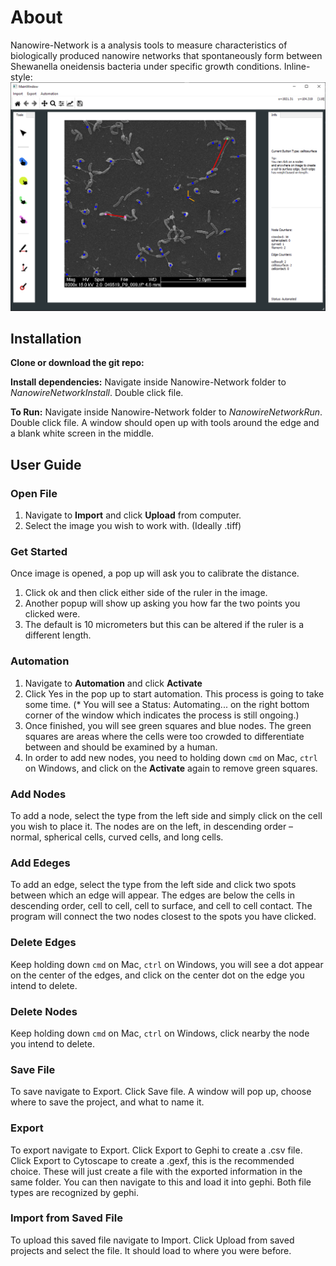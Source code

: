# About
Nanowire-Network is a analysis tools to measure characteristics of biologically produced
nanowire networks that spontaneously form between Shewanella oneidensis bacteria under
specific growth conditions.
Inline-style:
![alt text](https://github.com/Hamilton-Senior-Thesis-2019-Fall/nanowire-network/blob/master/demo.png "demo")


## Installation
**Clone or download the git repo:**

**Install dependencies:**
Navigate inside Nanowire-Network folder to *NanowireNetworkInstall*. Double click file.

**To Run:**
Navigate inside Nanowire-Network folder to *NanowireNetworkRun*. Double click file. A window should open up with tools around the edge and a blank white screen in the middle.


## User Guide
### Open File
1.  Navigate to **Import** and click **Upload** from computer.
2.  Select the image you wish to work with. (Ideally .tiff)
### Get Started
Once image is opened, a pop up will ask you to calibrate the distance.
1.  Click ok and then click either side of the ruler in the image.
2.  Another popup will show up asking you how far the two points you clicked were.
3.  The default is 10 micrometers but this can be altered if the ruler is a different length.
### Automation
1. Navigate to **Automation** and click **Activate**
2. Click Yes in the pop up to start automation. This process is going to take some time. (* You will see a Status: Automating... on the right bottom corner of the window which indicates the process is still ongoing.)
3. Once finished, you will see green squares and blue nodes. The green squares are areas where the cells were too crowded to differentiate between and should be examined by a human.
4. In order to add new nodes, you need to holding down `cmd` on Mac, `ctrl` on Windows, and click on the **Activate**  again to remove green squares.
### Add Nodes
To add a node, select the type from the left side and simply click on the cell you wish to place it. The nodes are on the left, in descending order – normal, spherical cells, curved cells, and long cells.
### Add Edeges
To add an edge, select the type from the left side and click two spots between which an edge will appear. The edges are below the cells in descending order, cell to cell, cell to surface, and cell to cell contact. The program will connect the two nodes closest to the spots you have clicked.
### Delete Edges
Keep holding down `cmd` on Mac, `ctrl` on Windows, you will see a dot appear on the center of the edges, and click on the center dot on the edge you intend to delete.
### Delete Nodes
Keep holding down `cmd` on Mac, `ctrl` on Windows, click nearby the node you intend to delete.
### Save File
To save navigate to Export. Click Save file. A window will pop up, choose where to save the project, and what to name it.
### Export
To export navigate to Export. Click Export to Gephi to create a .csv file. Click Export to Cytoscape to create a .gexf, this is the recommended choice. These will just create a file with the exported information in the same folder. You can then navigate to this and load it into gephi. Both file types are recognized by gephi.
### Import from Saved File
To upload this saved file navigate to Import. Click Upload from saved projects and select the file. It should load to where you were before.
